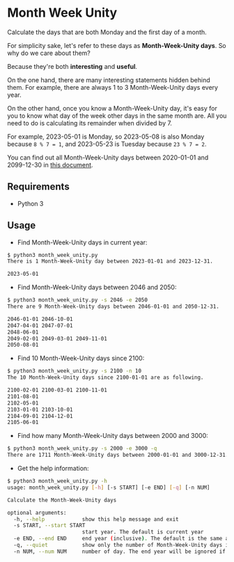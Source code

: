 # Month Week Unity

Calculate the days that are both Monday and the first day of a month. 

For simplicity sake, let's refer to these days as **Month-Week-Unity days**.
So why do we care about them?

Because they're both **interesting** and **useful**.

On the one hand, there are many interesting statements hidden behind them. For example, there are always 1 to 3 Month-Week-Unity days every year.

On the other hand, once you know a Month-Week-Unity day, it's easy for you to know what day of the week other days in the same month are. All you need to do is calculating its remainder when divided by 7.

For example, 2023-05-01 is Monday, so 2023-05-08 is also Monday because `8 % 7 = 1`, and 2023-05-23 is Tuesday because `23 % 7 = 2`.

You can find out all Month-Week-Unity days between 2020-01-01 and 2099-12-30 in [this document][1].

## Requirements

- Python 3

## Usage

- Find Month-Week-Unity days in current year:

```sh
$ python3 month_week_unity.py 
There is 1 Month-Week-Unity day between 2023-01-01 and 2023-12-31.

2023-05-01
```

- Find Month-Week-Unity days between 2046 and 2050:

```sh
$ python3 month_week_unity.py -s 2046 -e 2050
There are 9 Month-Week-Unity days between 2046-01-01 and 2050-12-31.

2046-01-01 2046-10-01
2047-04-01 2047-07-01
2048-06-01
2049-02-01 2049-03-01 2049-11-01
2050-08-01
```

- Find 10 Month-Week-Unity days since 2100:

```sh
$ python3 month_week_unity.py -s 2100 -n 10
The 10 Month-Week-Unity days since 2100-01-01 are as following.

2100-02-01 2100-03-01 2100-11-01
2101-08-01
2102-05-01
2103-01-01 2103-10-01
2104-09-01 2104-12-01
2105-06-01
```

- Find how many Month-Week-Unity days between 2000 and 3000:

```sh
$ python3 month_week_unity.py -s 2000 -e 3000 -q
There are 1711 Month-Week-Unity days between 2000-01-01 and 3000-12-31.
```

- Get the help information:

```sh
$ python3 month_week_unity.py -h
usage: month_week_unity.py [-h] [-s START] [-e END] [-q] [-n NUM]

Calculate the Month-Week-Unity days

optional arguments:
  -h, --help            show this help message and exit
  -s START, --start START
                        start year. The default is current year
  -e END, --end END     end year (inclusive). The default is the same as start year
  -q, --quiet           show only the number of Month-Week-Unity days in quiet mode
  -n NUM, --num NUM     number of day. The end year will be ignored if num is provided
```

  [1]: ./mwu_2020_2099.txt